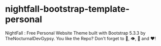 # nightfall-bootstrap-template-personal
NightFall : Free Personal Website Theme built with Bootstrap 5.3.3 by TheNocturnalDevGypsy. You like the Repo? Don't forget to 🌟, 👁️, 🔱 and ❤️! 
